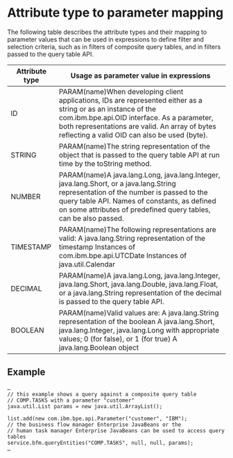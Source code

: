 <!-- image -->

# Attribute type to parameter mapping

The following table describes the attribute types and their mapping
to parameter values that can be used in expressions to define filter
and selection criteria, such as in filters of composite query tables,
and in filters passed to the query table API.

| Attribute type   | Usage as parameter value in expressions                                                                                                                                                                                                                          |
|------------------|------------------------------------------------------------------------------------------------------------------------------------------------------------------------------------------------------------------------------------------------------------------|
| ID               | PARAM(name)When developing client applications, IDs are represented either as a string or as an instance of the com.ibm.bpe.api.OID interface. As a parameter, both representations are valid. An array of bytes reflecting a valid OID can also be used (byte). |
| STRING           | PARAM(name)The string representation of the object that is passed to the query table API at run time by the toString method.                                                                                                                                     |
| NUMBER           | PARAM(name)A java.lang.Long, java.lang.Integer, java.lang.Short, or a java.lang.String representation of the number is passed to the query table API. Names of constants, as defined on some attributes of predefined query tables, can be also passed.          |
| TIMESTAMP        | PARAM(name)The following representations are valid:  A java.lang.String representation of the timestamp Instances of com.ibm.bpe.api.UTCDate  Instances of java.util.Calendar                                                                                    |
| DECIMAL          | PARAM(name)A java.lang.Long, java.lang.Integer, java.lang.Short, java.lang.Double, java.lang.Float, or a java.lang.String representation of the decimal is passed to the query table API.                                                                        |
| BOOLEAN          | PARAM(name)Valid values are:  A java.lang.String representation of the boolean  A java.lang.Short, java.lang.Integer, java.lang.Long with appropriate values; 0 (for false), or 1 (for true) A java.lang.Boolean object                                          |

## Example

```
…
// this example shows a query against a composite query table
// COMP.TASKS with a parameter "customer"
java.util.List params = new java.util.ArrayList();

list.add(new com.ibm.bpe.api.Parameter("customer", "IBM");
// the business flow manager Enterprise JavaBeans or the
// human task manager Enterprise JavaBeans can be used to access query tables
service.bfm.queryEntities("COMP.TASKS", null, null, params);
…
```